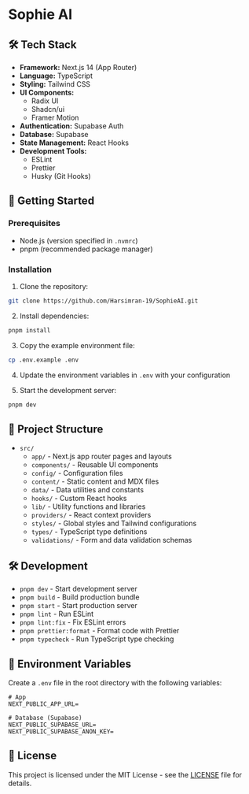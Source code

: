 # Sophie AI

## 🛠️ Tech Stack

- **Framework:** Next.js 14 (App Router)
- **Language:** TypeScript
- **Styling:** Tailwind CSS
- **UI Components:** 
  - Radix UI
  - Shadcn/ui
  - Framer Motion
- **Authentication:** Supabase Auth
- **Database:** Supabase
- **State Management:** React Hooks
- **Development Tools:**
  - ESLint
  - Prettier
  - Husky (Git Hooks)

## 🚀 Getting Started

### Prerequisites

- Node.js (version specified in `.nvmrc`)
- pnpm (recommended package manager)

### Installation

1. Clone the repository:
```bash
git clone https://github.com/Harsimran-19/SophieAI.git
```

2. Install dependencies:
```bash
pnpm install
```

3. Copy the example environment file:
```bash
cp .env.example .env
```

4. Update the environment variables in `.env` with your configuration

5. Start the development server:
```bash
pnpm dev
```

## 📁 Project Structure

- `src/`
  - `app/` - Next.js app router pages and layouts
  - `components/` - Reusable UI components
  - `config/` - Configuration files
  - `content/` - Static content and MDX files
  - `data/` - Data utilities and constants
  - `hooks/` - Custom React hooks
  - `lib/` - Utility functions and libraries
  - `providers/` - React context providers
  - `styles/` - Global styles and Tailwind configurations
  - `types/` - TypeScript type definitions
  - `validations/` - Form and data validation schemas

## 🛠️ Development

- `pnpm dev` - Start development server
- `pnpm build` - Build production bundle
- `pnpm start` - Start production server
- `pnpm lint` - Run ESLint
- `pnpm lint:fix` - Fix ESLint errors
- `pnpm prettier:format` - Format code with Prettier
- `pnpm typecheck` - Run TypeScript type checking

## 📝 Environment Variables

Create a `.env` file in the root directory with the following variables:

```env
# App
NEXT_PUBLIC_APP_URL=

# Database (Supabase)
NEXT_PUBLIC_SUPABASE_URL=
NEXT_PUBLIC_SUPABASE_ANON_KEY=
```

## 📄 License

This project is licensed under the MIT License - see the [LICENSE](LICENSE) file for details.
